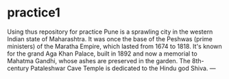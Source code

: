 # practice1
Using thus  repository for practice
Pune is a sprawling city in the western Indian state of Maharashtra. It was once the base of the Peshwas (prime ministers) of the Maratha Empire, which lasted from 1674 to 1818. It's known for the grand Aga Khan Palace, built in 1892 and now a memorial to Mahatma Gandhi, whose ashes are preserved in the garden. The 8th-century Pataleshwar Cave Temple is dedicated to the Hindu god Shiva. ―
